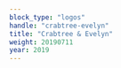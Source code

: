 ```yaml
---
block_type: "logos"
handle: "crabtree-evelyn"
title: "Crabtree & Evelyn"
weight: 20190711
year: 2019
---
```

